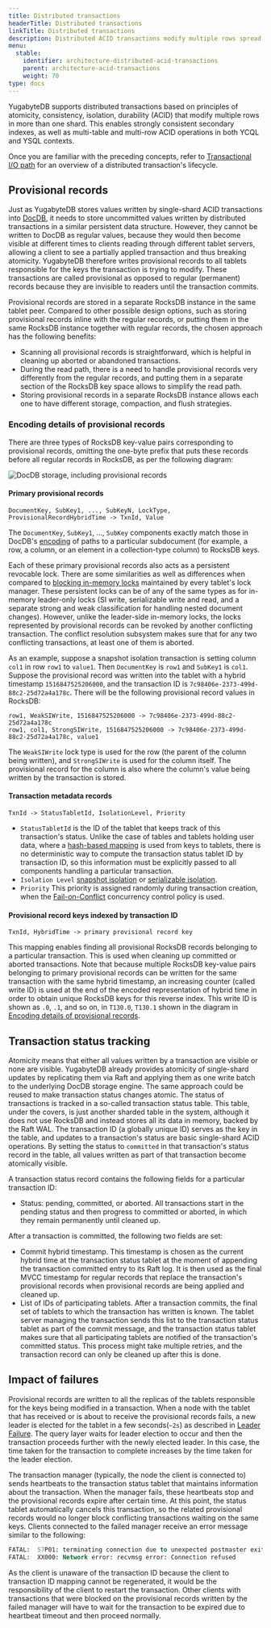 ```yaml
---
title: Distributed transactions
headerTitle: Distributed transactions
linkTitle: Distributed transactions
description: Distributed ACID transactions modify multiple rows spread across multiple shards.
menu:
  stable:
    identifier: architecture-distributed-acid-transactions
    parent: architecture-acid-transactions
    weight: 70
type: docs
---
```


YugabyteDB supports distributed transactions based on principles of atomicity, consistency, isolation, durability (ACID) that modify multiple rows in more than one shard. This enables strongly consistent secondary indexes, as well as multi-table and multi-row ACID operations in both YCQL and YSQL contexts.

Once you are familiar with the preceding concepts, refer to [Transactional I/O path](../transactional-io-path/) for an overview of a distributed transaction's lifecycle.

## Provisional records

Just as YugabyteDB stores values written by single-shard ACID transactions into [DocDB](../../docdb/persistence/), it needs to store uncommitted values written by distributed transactions in a similar persistent data structure. However, they cannot be written to DocDB as regular values, because they would then become visible at different times to clients reading through different tablet servers, allowing a client to see a partially applied transaction and thus breaking atomicity. YugabyteDB therefore writes provisional records to all tablets responsible for the keys the transaction is trying to modify. These transactions are called provisional as opposed to regular (permanent) records because they are invisible to readers until the transaction commits.

Provisional records are stored in a separate RocksDB instance in the same tablet peer. Compared to other possible design options, such as storing provisional records inline with the regular records, or putting them in the same RocksDB instance together with regular records, the chosen approach has the following benefits:

- Scanning all provisional records is straightforward, which is helpful in cleaning up aborted or abandoned transactions.
- During the read path, there is a need to handle provisional records very differently from the regular records, and putting them in a separate section of the RocksDB key space allows to simplify the read path.
- Storing provisional records in a separate RocksDB instance allows each one to have different storage, compaction, and flush strategies.

### Encoding details of provisional records

There are three types of RocksDB key-value pairs corresponding to provisional records, omitting the one-byte prefix that puts these records before all regular records in RocksDB, as per the following diagram:

![DocDB storage, including provisional records](/images/architecture/txn/provisional_record_storage.svg)

#### Primary provisional records

```output
DocumentKey, SubKey1, ..., SubKeyN, LockType, ProvisionalRecordHybridTime -> TxnId, Value
```

The `DocumentKey`, `SubKey1`, ..., `SubKey` components exactly match those in DocDB's [encoding](../../docdb/persistence/#mapping-docdb-documents-to-rocksdb) of paths to a particular subdocument (for example, a row, a column, or an element in a collection-type column) to RocksDB keys.

Each of these primary provisional records also acts as a persistent revocable lock. There are some similarities as well as differences when compared to [blocking in-memory locks](../isolation-levels/) maintained by every tablet's lock manager. These persistent locks can be of any of the same types as for in-memory leader-only locks (SI write, serializable write and read, and a separate strong and weak classification for handling nested document changes). However, unlike the leader-side in-memory locks, the locks represented by provisional records can be revoked by another conflicting transaction. The conflict resolution subsystem makes sure that for any two conflicting transactions, at least one of them is aborted.

As an example, suppose a snapshot isolation transaction is setting column `col1` in row `row1` to `value1`. Then `DocumentKey` is `row1` and `SubKey1` is `col1`. Suppose the provisional record was written into the tablet with a hybrid timestamp `1516847525206000`, and the transaction ID is `7c98406e-2373-499d-88c2-25d72a4a178c`. There will be the following provisional record values in RocksDB:

  ```output
  row1, WeakSIWrite, 1516847525206000 -> 7c98406e-2373-499d-88c2-25d72a4a178c
  row1, col1, StrongSIWrite, 1516847525206000 -> 7c98406e-2373-499d-88c2-25d72a4a178c, value1
  ```

The `WeakSIWrite` lock type is used for the row (the parent of the column being written), and `StrongSIWrite` is used for the column itself. The provisional record for the column is also where the column's value being written by the transaction is stored.

#### Transaction metadata records

```output
TxnId -> StatusTabletId, IsolationLevel, Priority
```

- `StatusTabletId` is the ID of the tablet that keeps track of this transaction's status. Unlike the case of tables and tablets holding user data, where a [hash-based mapping](../../concepts/sharding/) is used from keys to tablets, there is no deterministic way to compute the transaction status tablet ID by transaction ID, so this information must be explicitly passed to all components handling a particular transaction.
- `Isolation Level` [snapshot isolation](https://en.wikipedia.org/wiki/Snapshot_isolation) or [serializable isolation](https://en.wikipedia.org/wiki/Serializability).
- `Priority` This priority is assigned randomly during transaction creation, when the [Fail-on-Conflict](../concurrency-control/#fail-on-conflict) concurrency control policy is used.

#### Provisional record keys indexed by transaction ID

```output
TxnId, HybridTime -> primary provisional record key
```

This mapping enables finding all provisional RocksDB records belonging to a particular transaction. This is used when cleaning up committed or aborted transactions. Note that because multiple RocksDB key-value pairs belonging to primary provisional records can be written for the same transaction with the same hybrid timestamp, an increasing counter (called write ID) is used at the end of the encoded representation of hybrid time in order to obtain unique RocksDB keys for this reverse index. This write ID is shown as `.0`, `.1`, and so on, in `T130.0`, `T130.1` shown in the diagram in [Encoding details of provisional records](#encoding-details-of-provisional-records).

## Transaction status tracking

Atomicity means that either all values written by a transaction are visible or none are visible. YugabyteDB already provides atomicity of single-shard updates by replicating them via Raft and applying them as one write batch to the underlying DocDB storage engine. The same approach could be reused to make transaction status changes atomic. The status of transactions is tracked in a so-called transaction status table. This table, under the covers, is just another sharded table in the system, although it does not use RocksDB and instead stores all its data in memory, backed by the Raft WAL. The transaction ID (a globally unique ID) serves as the key in the table, and updates to a transaction's status are basic single-shard ACID operations. By setting the status to `committed` in that transaction's status record in the table, all values written as part of that transaction become atomically visible.

A transaction status record contains the following fields for a particular transaction ID:

- Status: pending, committed, or aborted. All transactions start in the pending status and then progress to committed or aborted, in which they remain permanently until cleaned up.

After a transaction is committed, the following two fields are set:

- Commit hybrid timestamp. This timestamp is chosen as the current hybrid time at the transaction status tablet at the moment of appending the transaction committed entry to its Raft log. It is then used as the final MVCC timestamp for regular records that replace the transaction's provisional records when provisional records are being applied and cleaned up.
- List of IDs of participating tablets. After a transaction commits, the final set of tablets to which the transaction has written is known. The tablet server managing the transaction sends this list to the transaction status tablet as part of the commit message, and the transaction status tablet makes sure that all participating tablets are notified of the transaction's committed status. This process might take multiple retries, and the transaction record can only be cleaned up after this is done.

## Impact of failures

Provisional records are written to all the replicas of the tablets responsible for the keys being modified in a transaction. When a node with the tablet that has received or is about to receive the provisional records fails, a new leader is elected for the tablet in a few seconds(`~2s`) as described in [Leader Failure](../../core-functions/high-availability/#tablet-peer-leader-failure). The query layer waits for leader election to occur and then the transaction proceeds further with the newly elected leader. In this case, the time taken for the transaction to complete increases by the time taken for the leader election.

The transaction manager (typically, the node the client is connected to) sends heartbeats to the transaction status tablet that maintains information about the transaction. When the manager fails, these heartbeats stop and the provisional records expire after certain time. At this point, the status tablet automatically cancels this transaction, so the related provisional records would no longer block conflicting transactions waiting on the same keys. Clients connected to the failed manager receive an error message similar to the following:

```output.sql
FATAL:  57P01: terminating connection due to unexpected postmaster exit
FATAL:  XX000: Network error: recvmsg error: Connection refused
```

As the client is unaware of the transaction ID because the client to transaction ID mapping cannot be regenerated, it would be the responsibility of the client to restart the transaction. Other clients with transactions that were blocked on the provisional records written by the failed manager will have to wait for the transaction to be expired due to heartbeat timeout and then proceed normally.
